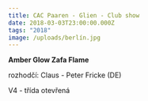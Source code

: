 ```yaml
---
title: CAC Paaren - Glien - Club show
date: 2018-03-03T23:00:00.000Z
tags: "2018"
image: /uploads/berlín.jpg
---
```

**Amber Glow Zafa Flame** 

rozhodčí: Claus - Peter Fricke (DE)

V4 - třída otevřená
